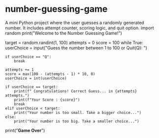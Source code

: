 # number-guessing-game
A mini Python project where the user guesses a randomly generated number. It includes attempt counter, scoring logic, and quit option.
import random
print("Welcome to the Number Guessing Game!")

target = random.randint(1, 100)
attempts = 0
score = 100
while True:
    userChoice = input("Guess the number between 1 to 100 or Quit(Q): ")

    if userChoice == "Q":
        break 

    attempts += 1
    score = max(100 - (attempts - 1) * 10, 0)
    userChoice = int(userChoice)

    if userChoice == target:
        print(f" Congratulations! Correct Guess... in {attempts} attempts.")
        print(f"Your Score : {score}")
        break  
    elif userChoice < target:
        print("Your number is too small. Take a bigger choice...")
    else:
        print("Your number is too big. Take a smaller choice...")

print("____Game Over____")
